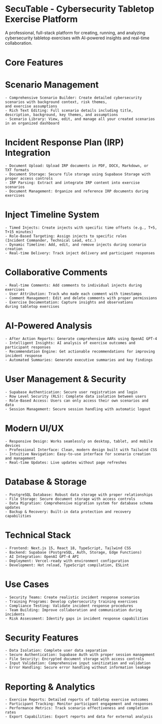 # SecuTable - Cybersecurity Tabletop Exercise Platform
A professional, full-stack platform for creating, running, and analyzing cybersecurity tabletop exercises with AI-powered insights and real-time collaboration.

# Core Features

# Scenario Management
    - Comprehensive Scenario Builder: Create detailed cybersecurity scenarios with background context, risk themes, and exercise assumptions
    - Rich Text Editing: Full scenario details including title, description, background, key themes, and assumptions
    - Scenario Library: View, edit, and manage all your created scenarios in an organized dashboard

# Incident Response Plan (IRP) Integration
    - Document Upload: Upload IRP documents in PDF, DOCX, Markdown, or TXT formats
    - Document Storage: Secure file storage using Supabase Storage with proper access controls
    - IRP Parsing: Extract and integrate IRP content into exercise scenarios
    - Document Management: Organize and reference IRP documents during exercises

# Inject Timeline System
    - Timed Injects: Create injects with specific time offsets (e.g., T+5, T+15 minutes)
    - Role-Based Targeting: Assign injects to specific roles (Incident Commander, Technical Lead, etc.)
    - Dynamic Timeline: Add, edit, and remove injects during scenario creation
    - Real-time Delivery: Track inject delivery and participant responses

# Collaborative Comments
    - Real-time Comments: Add comments to individual injects during exercises
    - User Attribution: Track who made each comment with timestamps
    - Comment Management: Edit and delete comments with proper permissions
    - Exercise Documentation: Capture insights and observations during tabletop exercises

# AI-Powered Analysis
    - After Action Reports: Generate comprehensive AARs using OpenAI GPT-4
    - Intelligent Insights: AI analysis of exercise outcomes and participant responses
    - Recommendation Engine: Get actionable recommendations for improving incident response
    - Automated Summaries: Generate executive summaries and key findings

# User Management & Security
    - Supabase Authentication: Secure user registration and login
    - Row Level Security (RLS): Complete data isolation between users
    - Role-Based Access: Users can only access their own scenarios and data
    - Session Management: Secure session handling with automatic logout

# Modern UI/UX
    - Responsive Design: Works seamlessly on desktop, tablet, and mobile devices
    - Professional Interface: Clean, modern design built with Tailwind CSS
    - Intuitive Navigation: Easy-to-use interface for scenario creation and management
    - Real-time Updates: Live updates without page refreshes

# Database & Storage
    - PostgreSQL Database: Robust data storage with proper relationships
    - File Storage: Secure document storage with access controls
    - Data Migration: Comprehensive migration system for database schema updates
    - Backup & Recovery: Built-in data protection and recovery capabilities

# Technical Stack
    - Frontend: Next.js 15, React 18, TypeScript, Tailwind CSS
    - Backend: Supabase (PostgreSQL, Auth, Storage, Edge Functions)
    - AI Integration: OpenAI GPT-4 API
    - Deployment: Vercel-ready with environment configuration
    - Development: Hot reload, TypeScript compilation, ESLint

# Use Cases
    - Security Teams: Create realistic incident response scenarios
    - Training Programs: Develop cybersecurity training exercises
    - Compliance Testing: Validate incident response procedures
    - Team Building: Improve collaboration and communication during incidents
    - Risk Assessment: Identify gaps in incident response capabilities

# Security Features
    - Data Isolation: Complete user data separation
    - Secure Authentication: Supabase Auth with proper session management
    - File Security: Encrypted document storage with access controls
    - Input Validation: Comprehensive input sanitization and validation
    - Error Handling: Secure error handling without information leakage

# Reporting & Analytics
    - Exercise Reports: Detailed reports of tabletop exercise outcomes
    - Participant Tracking: Monitor participant engagement and responses
    - Performance Metrics: Track scenario effectiveness and completion rates
    - Export Capabilities: Export reports and data for external analysis
